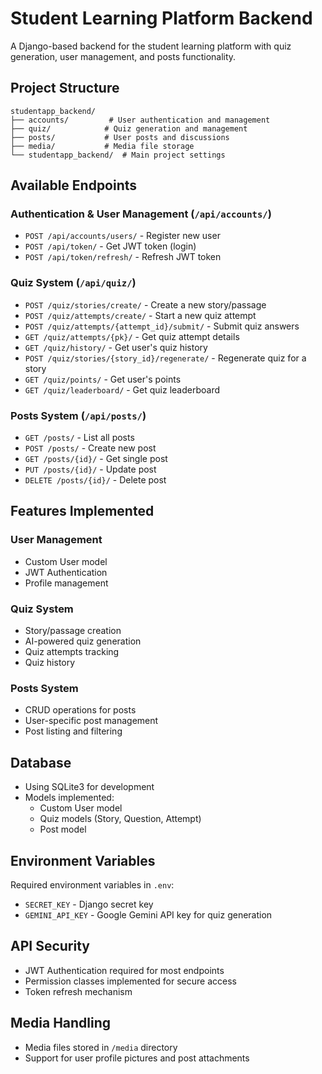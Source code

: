 # Student Learning Platform Backend

A Django-based backend for the student learning platform with quiz generation, user management, and posts functionality.

## Project Structure

```
studentapp_backend/
├── accounts/         # User authentication and management
├── quiz/            # Quiz generation and management
├── posts/           # User posts and discussions
├── media/           # Media file storage
└── studentapp_backend/  # Main project settings
```

## Available Endpoints

### Authentication & User Management (`/api/accounts/`)
- `POST /api/accounts/users/` - Register new user
- `POST /api/token/` - Get JWT token (login)
- `POST /api/token/refresh/` - Refresh JWT token
### Quiz System (`/api/quiz/`)
- `POST /quiz/stories/create/` - Create a new story/passage
- `POST /quiz/attempts/create/` - Start a new quiz attempt
- `POST /quiz/attempts/{attempt_id}/submit/` - Submit quiz answers
- `GET /quiz/attempts/{pk}/` - Get quiz attempt details
- `GET /quiz/history/` - Get user's quiz history
- `POST /quiz/stories/{story_id}/regenerate/` - Regenerate quiz for a story
- `GET /quiz/points/` - Get user's points
- `GET /quiz/leaderboard/` - Get quiz leaderboard 

### Posts System (`/api/posts/`)
- `GET /posts/` - List all posts
- `POST /posts/` - Create new post
- `GET /posts/{id}/` - Get single post
- `PUT /posts/{id}/` - Update post
- `DELETE /posts/{id}/` - Delete post

## Features Implemented

### User Management
- Custom User model
- JWT Authentication
- Profile management

### Quiz System
- Story/passage creation
- AI-powered quiz generation
- Quiz attempts tracking
- Quiz history

### Posts System
- CRUD operations for posts
- User-specific post management
- Post listing and filtering

## Database
- Using SQLite3 for development
- Models implemented:
  - Custom User model
  - Quiz models (Story, Question, Attempt)
  - Post model

## Environment Variables
Required environment variables in `.env`:
- `SECRET_KEY` - Django secret key
- `GEMINI_API_KEY` - Google Gemini API key for quiz generation

## API Security
- JWT Authentication required for most endpoints
- Permission classes implemented for secure access
- Token refresh mechanism

## Media Handling
- Media files stored in `/media` directory
- Support for user profile pictures and post attachments 
